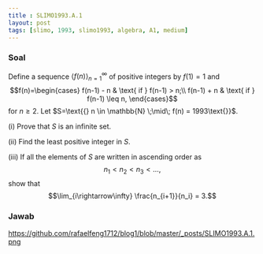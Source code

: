 ```yaml
---
title : SLIMO1993.A.1
layout: post
tags: [slimo, 1993, slimo1993, algebra, A1, medium]
---
```


### Soal
Define a sequence $\langle f(n)\rangle^{\infty}_{n=1}$ of positive integers by $f(1) = 1$ and 
$$f(n)=\begin{cases} f(n-1) - n & \text{ if } f(n-1) > n;\\ f(n-1) + n & \text{ if } f(n-1) \leq n, \end{cases}$$
for $n \geq 2.$ Let $S=\text{{} n \in \mathbb{N} \;\mid\; f(n) = 1993\text{}}$.

(i) Prove that $S$ is an infinite set.

(ii) Find the least positive integer in $S$.

(iii) If all the elements of $S$ are written in ascending order as
$$n_1 < n_2 < n_3 < \ldots ,$$
show that
$$\lim_{i\rightarrow\infty} \frac{n_{i+1}}{n_i} = 3.$$
### Jawab

https://github.com/rafaelfeng1712/blog1/blob/master/_posts/SLIMO1993.A.1.png
